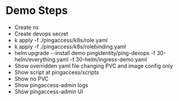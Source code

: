 # Demo Steps

- Create ns
- Create devops secret
- k apply -f ./pingaccess/k8s/role.yaml
- k apply -f ./pingaccess/k8s/rolebinding.yaml
- helm upgrade --install demo pingidentity/ping-devops -f 30-helm/everything.yaml -f 30-helm/ingress-demo.yaml
- Show overridden yaml file changing PVC and image config only
- Show script at pingaccess/scripts
- Show no PVC
- Show pingaccess-admin logs
- Show pingaccess-admin UI